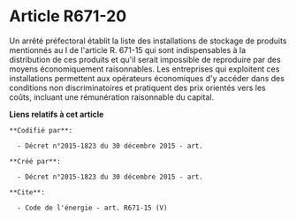 # Article R671-20

Un arrêté préfectoral établit la liste des installations de stockage de produits mentionnés au I de l'article R. 671-15 qui
sont indispensables à la distribution de ces produits et qu'il serait impossible de reproduire par des moyens économiquement
raisonnables. Les entreprises qui exploitent ces installations permettent aux opérateurs économiques d'y accéder dans des
conditions non discriminatoires et pratiquent des prix orientés vers les coûts, incluant une rémunération raisonnable du
capital.

**Liens relatifs à cet article**

	**Codifié par**:

	  - Décret n°2015-1823 du 30 décembre 2015 - art.

	**Créé par**:

	  - Décret n°2015-1823 du 30 décembre 2015 - art.

	**Cite**:

	  - Code de l'énergie - art. R671-15 (V)
